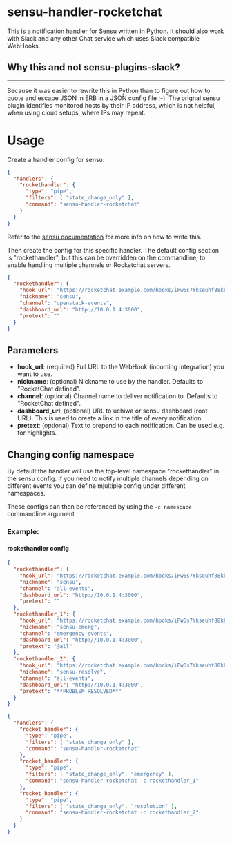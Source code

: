 # sensu-handler-rocketchat

This is a notification handler for Sensu written in Python. It should also work
with Slack and any other Chat service which uses Slack compatible WebHooks.

## Why this and not sensu-plugins-slack?
-------------------------------------
Because it was easier to rewrite this in Python than to figure out how to quote
and escape JSON in ERB in a JSON config file ;-). The orignal sensu plugin
identifies monitored hosts by their IP address, which is not helpful, when using
cloud setups, where IPs may repeat.

# Usage

Create a handler config for sensu:
```json
{
  "handlers": {
    "rockethandler": {
      "type": "pipe",
      "filters": [ "state_change_only" ],
      "command": "sensu-handler-rocketchat"
    }
  }
}
```

Refer to the [sensu documentation](https://sensuapp.org/docs/1.2/reference/handlers.html) for more info on how to write this.

Then create the config for this specific handler. The default config section is
"rockethandler", but this can be overridden on the commandline, to enable
handling multiple channels or Rocketchat servers.

```json
{
  "rockethandler": {
    "hook_url": "https://rocketchat.example.com/hooks/iPw6s7Ykseuhf88kkhf8s4fn0392cnfh83mcfnbsWCzxHTSK",
    "nickname": "sensu",
    "channel": "openstack-events",
    "dashboard_url": "http://10.0.1.4:3000",
    "pretext": ""
  }
}
```

## Parameters
* **hook_url**: (required) Full URL to the WebHook (incoming integration) you want to use.
* **nickname**: (optional) Nickname to use by the handler. Defaults to "RocketChat defined".
* **channel**: (optional) Channel name to deliver notification to. Defaults to "RocketChat defined".
* **dashboard_url**: (optional) URL to uchiwa or sensu dashboard (root URL). This is used to create a link in the title of every notification
* **pretext**: (optional) Text to prepend to each notification. Can be used e.g. for highlights.

## Changing config namespace
By default the handler will use the top-level namespace "rockethandler" in the sensu config. If you need to notify multiple channels depending on different events you can define mjultiple config under different namespaces.

These configs can then be referenced by using the `-c namespace` commandline argument

### Example:
#### rockethandler config
```json
{
  "rockethandler": {
    "hook_url": "https://rocketchat.example.com/hooks/iPw6s7Ykseuhf88kkhf8s4fn0392cnfh83mcfnbsWCzxHTSK",
    "nickname": "sensu",
    "channel": "all-events",
    "dashboard_url": "http://10.0.1.4:3000",
    "pretext": ""
  },
  "rockethandler_1": {
    "hook_url": "https://rocketchat.example.com/hooks/iPw6s7Ykseuhf88kkhf8s4fn0392cnfh83mcfnbsWCzxHTSK",
    "nickname": "sensu-emerg",
    "channel": "emergency-events",
    "dashboard_url": "http://10.0.1.4:3000",
    "pretext": "@all"
  },
  "rockethandler_2": {
    "hook_url": "https://rocketchat.example.com/hooks/iPw6s7Ykseuhf88kkhf8s4fn0392cnfh83mcfnbsWCzxHTSK",
    "nickname": "sensu-resolve",
    "channel": "all-events",
    "dashboard_url": "http://10.0.1.4:3000",
    "pretext": "**PROBLEM RESOLVED**"
  }
}
```

```json
{
  "handlers": {
    "rocket_handler": {
      "type": "pipe",
      "filters": [ "state_change_only" ],
      "command": "sensu-handler-rocketchat"
    },
    "rocket_handler": {
      "type": "pipe",
      "filters": [ "state_change_only", "emergency" ],
      "command": "sensu-handler-rocketchat -c rockethandler_1"
    },
    "rocket_handler": {
      "type": "pipe",
      "filters": [ "state_change_only", "resolution" ],
      "command": "sensu-handler-rocketchat -c rockethandler_2"
    }
  }
}
```

